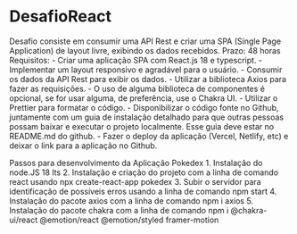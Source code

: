 # DesafioReact

Desafio consiste em consumir uma API Rest e criar uma SPA (Single Page Application) de layout livre, exibindo os dados recebidos.
Prazo: 48 horas
Requisitos:
        - Criar uma aplicação SPA com React.js 18 e typescript.
        - Implementar um layout responsivo e agradável para o usuário.
        - Consumir os dados da API Rest para exibir os dados.
        - Utilizar a biblioteca Axios para fazer as requisições.
        - O uso de alguma biblioteca de componentes é opcional, se for usar alguma, de preferência, use o Chakra UI.
        - Utilizar o Prettier para formatar o código.
        - Disponibilizar o código fonte no Github, juntamente com um guia de instalação detalhado para que outras pessoas possam baixar e
        executar o projeto localmente. Esse guia deve estar no  README.md do github.
        - Fazer o deploy da aplicação (Vercel, Netlify, etc) e deixar o link para a aplicação no Github.

Passos para desenvolvimento da Aplicação Pokedex
        1. Instalação do node.JS 18 lts
        2. Instalação e criação do projeto com a linha de comando react usando npx create-react-app pokedex
        3. Subir o servidor para identificação de possíveis erros usando a linha de comando npm start
        4. Instalação do pacote axios com a linha de comando npm i axios
        5. Instalação do pacote chakra com a linha de comando npm i @chakra-ui/react @emotion/react @emotion/styled framer-motion
        